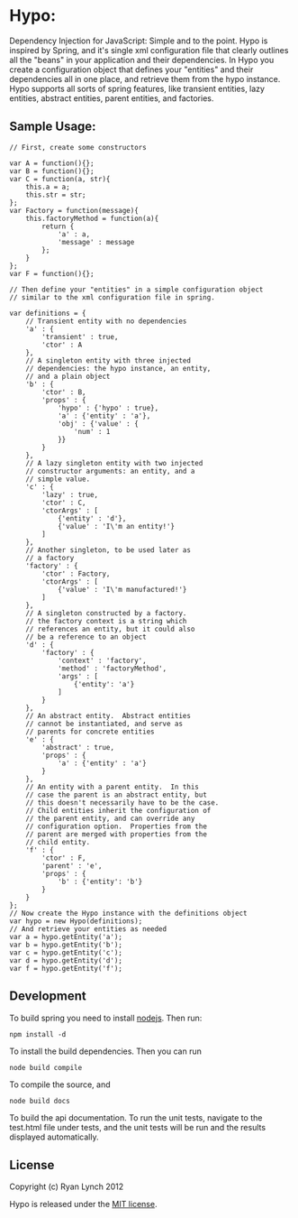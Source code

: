 # Hypo:

Dependency Injection for JavaScript: Simple and to the point.  Hypo is inspired by Spring,
and it's single xml configuration file that clearly outlines all the "beans" in your application
and their dependencies.  In Hypo you create a configuration object that defines your "entities"
and their dependencies all in one place, and retrieve them from the hypo instance.  Hypo supports
all sorts of spring features, like transient entities, lazy entities, abstract entities, parent
entities, and factories. 

## Sample Usage:
    
    // First, create some constructors
    
    var A = function(){};
    var B = function(){};
    var C = function(a, str){
        this.a = a;
        this.str = str;
    };
    var Factory = function(message){
        this.factoryMethod = function(a){
            return {
                'a' : a,
                'message' : message
            };
        }
    };
    var F = function(){};
    
    // Then define your "entities" in a simple configuration object
    // similar to the xml configuration file in spring.
    
    var definitions = {
        // Transient entity with no dependencies
        'a' : {
            'transient' : true,
            'ctor' : A
        },
        // A singleton entity with three injected
        // dependencies: the hypo instance, an entity,
        // and a plain object
        'b' : {
            'ctor' : B,
            'props' : {
                'hypo' : {'hypo' : true},
                'a' : {'entity' : 'a'},
                'obj' : {'value' : {
                    'num' : 1
                }}
            }
        },
        // A lazy singleton entity with two injected
        // constructor arguments: an entity, and a
        // simple value.
        'c' : {
            'lazy' : true,
            'ctor' : C,
            'ctorArgs' : [
                {'entity' : 'd'},
                {'value' : 'I\'m an entity!'}
            ]
        },
        // Another singleton, to be used later as
        // a factory
        'factory' : {
            'ctor' : Factory,
            'ctorArgs' : [
                {'value' : 'I\'m manufactured!'}
            ]
        },
        // A singleton constructed by a factory.
        // the factory context is a string which
        // references an entity, but it could also
        // be a reference to an object
        'd' : {
            'factory' : {
                'context' : 'factory',
                'method' : 'factoryMethod',
                'args' : [
                    {'entity': 'a'}
                ]
            }
        },
        // An abstract entity.  Abstract entities
        // cannot be instantiated, and serve as
        // parents for concrete entities
        'e' : {
            'abstract' : true,
            'props' : {
                'a' : {'entity' : 'a'}
            }
        },
        // An entity with a parent entity.  In this
        // case the parent is an abstract entity, but
        // this doesn't necessarily have to be the case.
        // Child entities inherit the configuration of
        // the parent entity, and can override any
        // configuration option.  Properties from the
        // parent are merged with properties from the
        // child entity.
        'f' : {
            'ctor' : F,
            'parent' : 'e',
            'props' : {
                'b' : {'entity': 'b'}
            }
        }
    };
    // Now create the Hypo instance with the definitions object
    var hypo = new Hypo(definitions);
    // And retrieve your entities as needed
    var a = hypo.getEntity('a');
    var b = hypo.getEntity('b');
    var c = hypo.getEntity('c');
    var d = hypo.getEntity('d');
    var f = hypo.getEntity('f');

## Development

To build spring you need to install [nodejs](http://nodejs.org/).  Then
run:

    npm install -d
    
To install the build dependencies.  Then you can run

    node build compile

To compile the source, and

    node build docs
    
To build the api documentation.  To run the unit tests, navigate to the
test.html file under tests, and the unit tests will be run and the results
displayed automatically.

## License

Copyright (c) Ryan Lynch 2012

Hypo is released under the [MIT license](http://www.opensource.org/licenses/mit-license.php).